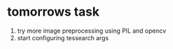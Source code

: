 # tomorrows task

1. try more image preprocessing using PIL and opencv
2. start configuring tessearch args